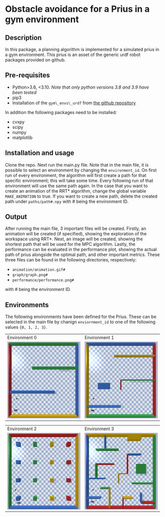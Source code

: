 # Obstacle avoidance for a Prius in a gym environment

## Description
In this package, a planning algorithm is implemented for a simulated prius in a gym environment. This prius is an asset of the generic urdf robot packages provided on github.

## Pre-requisites
- Python>3.6, <3.10. *Note that only python versions 3.8 and 3.9 have been tested*
- pip3 
- Installation of the `gym\_envs\_urdf` from [the github repository](https://github.com/maxspahn/gym_envs_urdf)

In addition the following packages need to be installed:
- cvxpy
- scipy
- numpy
- matplotlib

## Installation and usage
Clone the repo. Next run the main.py file. Note that in the main file, it is possible to select an environment by changing the `environment_id`.
On first run of every environment, the algorithm will first create a path for that specific environment; this will take some time. Every following run of that environment will use the same path again. In the case that you want to create an animation of the RRT* algorithm, change the global variable `MAKE_ANIMATION` to true. If you want to create a new path, delete the created path under `paths/path#.npy` with # being the environment ID.

## Output
After running the main file, 3 important files will be created. Firstly, an animation will be created (if specified), showing the exploration of the workspace using RRT*. Next, an image will be created, showing the shortest path that will be used for the MPC algorithm. Lastly, the performance can be evaluated in the performance plot, showing the actual path of prius alongside the optimal path, and other important metrics.
These three files can be found in the following directories, respectively:
- `animation/animation.gif#`
- `graph/graph.png#`
- `performance/performance.png#`

with # being the environment ID.

## Environments
The following environments have been defined for the Prius. These can be selected in the main file by chanign `enviornment_id` to one of the following values `{0, 1, 2, 3}`. 
<table>
 <tr>
  <td> Environment 0 </td>
  <td> Environment 1 </td>
 </tr>
 <tr>
  <td> <img src = Environment0.png width="250" height="250"/> </td>
  <td> <img src = Environment1.png width="250" height="250"/> </td>  

</table>

<table>
 <tr>
  <td> Environment 2 </td>
  <td> Environment 3 </td>
 </tr>
 <tr>
  <td> <img src = Environment2.png width="250" height="250"/> </td>
  <td> <img src=Environment3.png width="250" height="250"/> </td>
 </tr>
</table>
